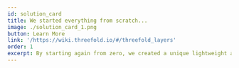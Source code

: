 ```yaml
---
id: solution_card
title: We started everything from scratch...
image: ./solution_card_1.png
button: Learn More
link: '/https://wiki.threefold.io/#/threefold_layers'
order: 1
excerpt: By starting again from zero, we created a unique lightweight and autonomous OS built from a Linux Kernel. From there, we developed a fully automous system with its own network connection overlay, unique storage algorythm, and storage system that alltogether (1) eliminate backdoors for hackers, (2) eliminate complexity from the model (3) ensure data is fully secured and encrypted.
---
```


